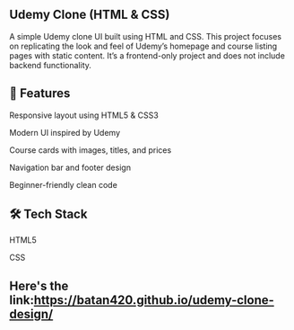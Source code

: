 ## Udemy Clone (HTML & CSS)

A simple Udemy clone UI built using HTML and CSS.
This project focuses on replicating the look and feel of Udemy’s homepage and course listing pages with static content.
It’s a frontend-only project and does not include backend functionality.

## 🚀 Features

Responsive layout using HTML5 & CSS3

Modern UI inspired by Udemy

Course cards with images, titles, and prices

Navigation bar and footer design

Beginner-friendly clean code


## 🛠 Tech Stack

HTML5

CSS

## Here's the link:https://batan420.github.io/udemy-clone-design/
